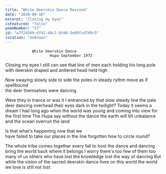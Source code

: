 ```yaml
---
title: "White Deerskin Dance Revised"
date: "2020-09-16"
excerpt: "Closing my eyes"
isFeatured: "false"
poemNumber: "27"
id: "a7f2d369-df42-40c1-b5d4-5e69fcd749c5"
location: "Unknown"
---
```


    			White Deerskin Dance
    					Hupa September 1973

Closing my eyes
I still can see
that line of men
each holding his long pole
with deerskin draped
and antlered head
held high
  
Now swaying slowly
side to side
the poles
in steady rythm
move as if spellbound  
 the deer themselves
were dancing

Were they in trance
or was it I
entranced by that
slow steady line
the pale deer dancing overhead
their eyes dark
in the twilight?
Today it seems
a dream I had
long ago when
the world was young
and coming into view
for the first time
The Hupa say
without the dance
the earth will tilt
unbalance
and the ocean
overrun the land

Is that what's happening
now that we  
 have failed to take
our places
in the line
forgotten how
to circle round?

The whole tribe comes together
every fall to host
the dance and dancing
bring the world
back where it belongs
I worry there's
too few of them
too many of us others
who have lost
the knowledge
lost the way of dancing
But while the vision
of the sacred
deerskin dance lives on
this world
the world we love
is still not lost
